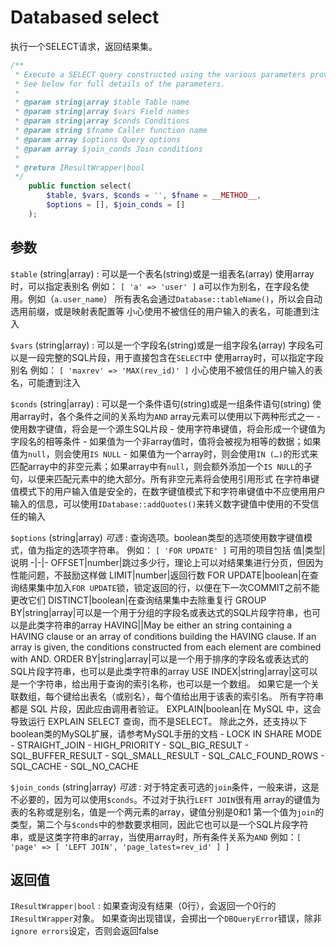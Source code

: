 # Databased select

执行一个SELECT请求，返回结果集。

``` PHP
/**
 * Execute a SELECT query constructed using the various parameters provided.
 * See below for full details of the parameters.
 * 
 * @param string|array $table Table name
 * @param string|array $vars Field names
 * @param string|array $conds Conditions
 * @param string $fname Caller function name
 * @param array $options Query options
 * @param array $join_conds Join conditions
 * 
 * @return IResultWrapper|bool
 */
	public function select(
		$table, $vars, $conds = '', $fname = __METHOD__,
		$options = [], $join_conds = []
	);
```
## 参数
`$table` (string|array)
:   可以是一个表名(string)或是一组表名(array)
    使用array时，可以指定表别名
    例如： `[ 'a' => 'user' ]`
    a可以作为别名，在字段名使用。例如（`a.user_name`）
    所有表名会通过`Database::tableName()`，所以会自动选用前缀，或是映射表配置等
    小心使用不被信任的用户输入的表名，可能遭到注入

`$vars` (string|array)
:   可以是一个字段名(string)或是一组字段名(array)
    字段名可以是一段完整的SQL片段，用于直接包含在`SELECT`中
    使用array时，可以指定字段别名
    例如： `[ 'maxrev' => 'MAX(rev_id)' ]`
    小心使用不被信任的用户输入的表名，可能遭到注入

`$conds` (string|array)
:   可以是一个条件语句(string)或是一组条件语句(string)
    使用array时，各个条件之间的关系均为`AND`
    array元素可以使用以下两种形式之一
    - 使用数字键值，将会是一个源生SQL片段
    - 使用字符串键值，将会形成一个键值为字段名的相等条件
      - 如果值为一个非array值时，值将会被视为相等的数据；如果值为`null`，则会使用`IS NULL`
      - 如果值为一个array时，则会使用`IN (…)`的形式来匹配array中的非空元素；如果array中有`null`，则会额外添加一个`IS NULL`的子句，以便来匹配元素中的绝大部分。所有非空元素将会使用引用形式
    在字符串键值模式下的用户输入值是安全的，在数字键值模式下和字符串键值中不应使用用户输入的信息，可以使用`IDatabase::addQuotes()`来转义数字键值中使用的不受信任的输入

`$options` (string|array) *可选*
:   查询选项。boolean类型的选项使用数字键值模式，值为指定的选项字符串。
    例如： `[ 'FOR UPDATE' ]`
    可用的项目包括
    值|类型|说明
    -|-|-
    OFFSET|number|跳过多少行，理论上可以对结果集进行分页，但因为性能问题，不鼓励这样做
    LIMIT|number|返回行数
    FOR UPDATE|boolean|在查询结果集中加入`FOR UPDATE`锁，锁定返回的行，以便在下一次COMMIT之前不能更改它们
    DISTINCT|boolean|在查询结果集中去除重复行
    GROUP BY|string\|array|可以是一个用于分组的字段名或表达式的SQL片段字符串，也可以是此类字符串的array
    HAVING||May be either an string containing a HAVING clause or an array of conditions building the HAVING clause. If an array is given, the conditions constructed from each element are combined with AND.
    ORDER BY|string\|array|可以是一个用于排序的字段名或表达式的SQL片段字符串，也可以是此类字符串的array
    USE INDEX|string\|array|这可以是一个字符串，给出用于查询的索引名称，也可以是一个数组。 如果它是一个关联数组，每个键给出表名（或别名），每个值给出用于该表的索引名。 所有字符串都是 SQL 片段，因此应由调用者验证。
    EXPLAIN|boolean|在 MySQL 中，这会导致运行 EXPLAIN SELECT 查询，而不是SELECT。
    除此之外，还支持以下boolean类的MySQL扩展，请参考MySQL手册的文档
    - LOCK IN SHARE MODE
    - STRAIGHT_JOIN
    - HIGH_PRIORITY
    - SQL_BIG_RESULT
    - SQL_BUFFER_RESULT
    - SQL_SMALL_RESULT
    - SQL_CALC_FOUND_ROWS
    - SQL_CACHE
    - SQL_NO_CACHE

`$join_conds` (string|array) *可选*
:   对于特定表可选的`join`条件，一般来讲，这是不必要的，因为可以使用`$conds`。不过对于执行`LEFT JOIN`很有用
    array的键值为表的名称或是别名，值是一个两元素的array，键值分别是0和1
    第一个值为`join`的类型，第二个与`$conds`中的参数要求相同，因此它也可以是一个SQL片段字符串，或是这类字符串的array，当使用array时，所有条件关系为`AND`
    例如：`[ 'page' => [ 'LEFT JOIN', 'page_latest=rev_id' ] ]`

## 返回值
`IResultWrapper|bool`
:   如果查询没有结果（0行），会返回一个0行的`IResultWrapper`对象。
    如果查询出现错误，会掷出一个`DBQueryError`错误，除非`ignore errors`设定，否则会返回false
